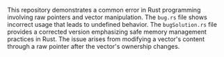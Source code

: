 This repository demonstrates a common error in Rust programming involving raw pointers and vector manipulation.  The `bug.rs` file shows incorrect usage that leads to undefined behavior. The `bugSolution.rs` file provides a corrected version emphasizing safe memory management practices in Rust.  The issue arises from modifying a vector's content through a raw pointer after the vector's ownership changes.